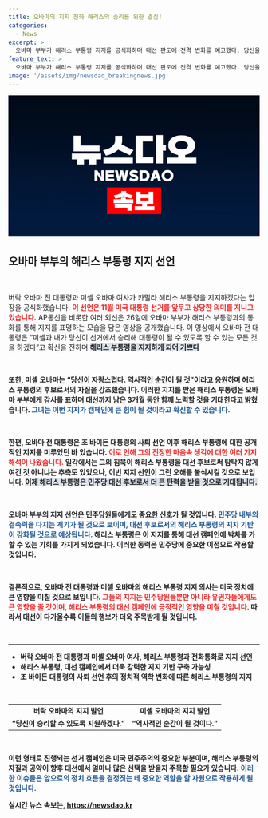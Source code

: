 ```yaml
---
title: 오바마의 지지 전화 해리스의 승리를 위한 결심!
categories:
  - News
excerpt: >
  오바마 부부가 해리스 부통령 지지를 공식화하며 대선 판도에 전격 변화를 예고했다. 당신을 지지하게 돼 자랑스럽다는 오바마의 한마디는 민주당의 미래를 밝히는 믿음의 선언! 클릭해서 이 역사적인 순간을 놓치지 마세요!
feature_text: >
  오바마 부부가 해리스 부통령 지지를 공식화하며 대선 판도에 전격 변화를 예고했다. 당신을 지지하게 돼 자랑스럽다는 오바마의 한마디는 민주당의 미래를 밝히는 믿음의 선언! 클릭해서 이 역사적인 순간을 놓치지 마세요!
image: '/assets/img/newsdao_breakingnews.jpg'
---
```


<p><img src="/assets/img/newsdao_breakingnews.jpg" alt="cryptoinkorea 속보" /></p>

<h2 data-ke-size="size26">오바마 부부의 해리스 부통령 지지 선언</h2>

<p data-ke-size="size16">&nbsp;</p>

<p>버락 오바마 전 대통령과 미셸 오바마 여사가 카멀라 해리스 부통령을 지지하겠다는 입장을 공식화했습니다. <b><span style="color: #ee2323;">이 선언은 11월 미국 대통령 선거를 앞두고 상당한 의미를 지니고 있습니다.</span></b> AP통신을 비롯한 여러 외신은 26일에 오바마 부부가 해리스 부통령과의 통화를 통해 지지를 표명하는 모습을 담은 영상을 공개했습니다. 이 영상에서 오바마 전 대통령은 “미셸과 내가 당신이 선거에서 승리해 대통령이 될 수 있도록 할 수 있는 모든 것을 하겠다”고 확신을 전하며 <b><span style="background-color: #21538527;">해리스 부통령을 지지하게 되어 기쁘다</span></b고 말했습니다.</p>

<p data-ke-size="size16">&nbsp;</p>

<p>또한, 미셸 오바마는 “당신이 자랑스럽다. 역사적인 순간이 될 것”이라고 응원하며 해리스 부통령의 후보로서의 자질을 강조했습니다. 이러한 지지를 받은 해리스 부통령은 오바마 부부에게 감사를 표하며 대선까지 남은 3개월 동안 함께 노력할 것을 기대한다고 밝혔습니다. <b><span style="color: #1a5490;">그녀는 이번 지지가 캠페인에 큰 힘이 될 것이라고 확신할 수 있습니다.</span></b></p>

<p data-ke-size="size16">&nbsp;</p>

<p>한편, 오바마 전 대통령은 조 바이든 대통령의 사퇴 선언 이후 해리스 부통령에 대한 공개적인 지지를 미루었던 바 있습니다. <b><span style="color: #ee2323;">이로 인해 그의 진정한 마음속 생각에 대한 여러 가지 해석이 나왔습니다.</span></b> 일각에서는 그의 침묵이 해리스 부통령을 대선 후보로써 탐탁지 않게 여긴 것 아니냐는 추측도 있었으나, 이번 지지 선언이 그런 오해를 불식시킬 것으로 보입니다. <b><span style="background-color: #21538527;">이제 해리스 부통령은 민주당 대선 후보로서 더 큰 탄력을 받을 것으로 기대됩니다.</span></b></p>

<p data-ke-size="size16">&nbsp;</p>

<p>오바마 부부의 지지 선언은 민주당원들에게도 중요한 신호가 될 것입니다. <b><span style="color: #1a5490;">민주당 내부의 결속력을 다지는 계기가 될 것으로 보이며, 대선 후보로서의 해리스 부통령의 지지 기반이 강화될 것으로 예상됩니다.</span></b> 해리스 부통령은 이 지지를 통해 대선 캠페인에 박차를 가할 수 있는 기회를 가지게 되었습니다. 이러한 동력은 민주당에 중요한 이점으로 작용할 것입니다.</p>

<p data-ke-size="size16">&nbsp;</p>

<p>결론적으로, 오바마 전 대통령과 미셸 오바마의 해리스 부통령 지지 의사는 미국 정치에 큰 영향을 미칠 것으로 보입니다. <b><span style="color: #ee2323;">그들의 지지는 민주당원들뿐만 아니라 유권자들에게도 큰 영향을 줄 것이며, 해리스 부통령의 대선 캠페인에 긍정적인 영향을 미칠 것입니다.</span></b> 따라서 대선이 다가올수록 이들의 행보가 더욱 주목받게 될 것입니다. </p>

<p data-ke-size="size16">&nbsp;</p>

<hr>

<ul>
    <li>버락 오바마 전 대통령과 미셸 오바마 여사, 해리스 부통령과 전화통화로 지지 선언</li>
    <li>해리스 부통령, 대선 캠페인에서 더욱 강력한 지지 기반 구축 가능성</li>
    <li>조 바이든 대통령의 사퇴 선언 후의 정치적 역학 변화에 따른 해리스 부통령의 지지</li>
</ul>

<p data-ke-size="size16">&nbsp;</p>

<table>
    <tr>
        <td style="text-align: center; height: 17px;"><b>버락 오바마의 지지 발언</b></td>
        <td style="text-align: center; height: 17px;"><b>미셸 오바마의 지지 발언</b></td>
    </tr>
    <tr>
        <td style="text-align: center; height: 17px;"><b>“당신이 승리할 수 있도록 지원하겠다.”</b></td>
        <td style="text-align: center; height: 17px;"><b>“역사적인 순간이 될 것이다.”</b></td>
    </tr>
</table>

<p data-ke-size="size16">&nbsp;</p>

<p>이런 형태로 진행되는 선거 캠페인은 미국 민주주의의 중요한 부분이며, 해리스 부통령의 자질과 공약이 향후 대선에서 얼마나 많은 선택을 받을지 주목할 필요가 있습니다. <b><span style="color: #1a5490;">이러한 이슈들은 앞으로의 정치 흐름을 결정짓는 데 중요한 역할을 할 자원으로 작용하게 될 것입니다.</span></b></p>
실시간 뉴스 속보는, <a href="https://newsdao.kr" rel="dofollow">https://newsdao.kr</a>


